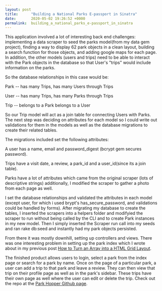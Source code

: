 ```yaml
---
layout: post
title:      "Building a National Parks E-passport in Sinatra"
date:       2020-05-02 19:26:52 +0000
permalink:  building_a_national_parks_e-passport_in_sinatra
---
```



 This application involved a lot of interesting back end challenges: implementing a data scraper to seed the parks model(from my data gem project), finding a way to display 62 park objects in a clean layout, building a search function for those objects, and adding google maps for each page. In addition, the other models (users and trips) need to be able to interact with the Park objects in the database so that User's "trips" would include information on the parks.
 
 So the database relationships in this case would be:
 
 
 Park -- has many Trips,
                has many Users through Trips
								
								
 User -- has many Trips,
                has many Parks through Trips
								
								
 Trip -- belongs to a Park
              belongs to a User
 
 
 So our Trip model will act as a join table for connecting Users with Parks. The next step was deciding on attributes for each model so I could write out validations for them in the models as well as the database migrations to create their related tables.
 

 The migrations included set the following attributes: 
 
 A user has a name, email and password_digest (bcrypt gem secures password). 
 
 Trips have a visit date, a review, a park_id and a user_id(since its a join table). 
 
 Parks have a lot of attributes which came from the original scraper (lots of descriptive strings) additionally, I modified the scraper to gather a photo from each page as well. 
 
 
 I set the database relationships and validated the attributes in each model (except user, for which i used brypt's has_secure_password, and validations could be handled by forms).  After migrating my database to create the tables, I inserted the scrapers into a helpers folder and modifyied the scraper to run without being called by the CLI and to create Park instances in my new model. Then I simply inserted the Scraper run call into my seeds and ran rake db:seed and instantly had my park objects persisted. 
 
 From there it was mostly downhill, setting up controllers and views. There was one interesting problem in setting up the park index which I wrote about in my previous post [How to Turn an Array into a HTML Grid Layout](/https://hornadam8.github.io/how_to_turn_an_array_into_a_html_grid_layout). 
 
 The finished product allows users to login, select a park from the index page or search for a park by name. Once on the page of a particular park, a user can add a trip to that park and leave a review. They can then view that trip on their profile page as well as in the park's sidebar. These trips have their own page as well where the user can edit or delete the trip. Check out the repo at the [Park Hopper Github page](http://https://github.com/hornadam8/park-hopper-app).
 
 
 
